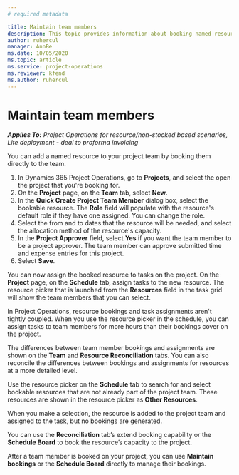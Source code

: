 ```yaml
---
# required metadata

title: Maintain team members
description: This topic provides information about booking named resources to project teams and assigning them to tasks. 
author: ruhercul
manager: AnnBe
ms.date: 10/05/2020
ms.topic: article
ms.service: project-operations
ms.reviewer: kfend
ms.author: ruhercul
---
```


# Maintain team members

_**Applies To:** Project Operations for resource/non-stocked based scenarios, Lite deployment - deal to proforma invoicing_

You can add a named resource to your project team by booking them directly to the team.

1. In Dynamics 365 Project Operations, go to **Projects**, and select the open the project that you're booking for.
2. On the **Project** page, on the **Team** tab, select **New**. 
3. In the **Quick Create Project Team Member** dialog box, select the bookable resource. The **Role** field will populate with the resource's default role if they have one assigned. You can change the role. 
4. Select the from and to dates that the resource will be needed, and select the allocation method of the resource's capacity. 
5. In the **Project Approver** field, select **Yes** if you want the team member to be a project approver. The team member can approve submitted time and expense entries for this project. 
6. Select **Save**.

You can now assign the booked resource to tasks on the project. On the **Project** page, on the **Schedule** tab, assign tasks to the new resource. The resource picker that is launched from the **Resources** field in the task grid will show the team members that you can select.


In Project Operations, resource bookings and task assignments aren't tightly coupled. When you use the resource picker in the schedule, you can assign tasks to team members for more hours than their bookings cover on the project.

The differences between team member bookings and assignments are shown on the **Team** and **Resource Reconciliation** tabs. You can also reconcile the differences between bookings and assignments for resources at a more detailed level.

Use the resource picker on the **Schedule** tab to search for and select bookable resources that are not already part of the project team. These resources are shown in the resource picker as **Other Resources**.

When you make a selection, the resource is added to the project team and assigned to the task, but no bookings are generated.

You can use the **Reconciliation** tab’s extend booking capability or the **Schedule Board** to book the resource’s capacity to the project.

After a team member is booked on your project, you can use **Maintain bookings** or the **Schedule Board** directly to manage their bookings.
